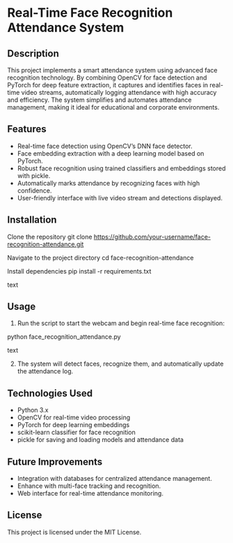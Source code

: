 # Real-Time Face Recognition Attendance System

## Description

This project implements a smart attendance system using advanced face recognition technology. By combining OpenCV for face detection and PyTorch for deep feature extraction, it captures and identifies faces in real-time video streams, automatically logging attendance with high accuracy and efficiency. The system simplifies and automates attendance management, making it ideal for educational and corporate environments.

## Features

- Real-time face detection using OpenCV’s DNN face detector.
- Face embedding extraction with a deep learning model based on PyTorch.
- Robust face recognition using trained classifiers and embeddings stored with pickle.
- Automatically marks attendance by recognizing faces with high confidence.
- User-friendly interface with live video stream and detections displayed.

## Installation

Clone the repository
git clone https://github.com/your-username/face-recognition-attendance.git

Navigate to the project directory
cd face-recognition-attendance

Install dependencies
pip install -r requirements.txt

text

## Usage

1. Run the script to start the webcam and begin real-time face recognition:

python face_recognition_attendance.py

text

2. The system will detect faces, recognize them, and automatically update the attendance log.

## Technologies Used

- Python 3.x
- OpenCV for real-time video processing
- PyTorch for deep learning embeddings
- scikit-learn classifier for face recognition
- pickle for saving and loading models and attendance data

## Future Improvements

- Integration with databases for centralized attendance management.
- Enhance with multi-face tracking and recognition.
- Web interface for real-time attendance monitoring.

## License

This project is licensed under the MIT License.
